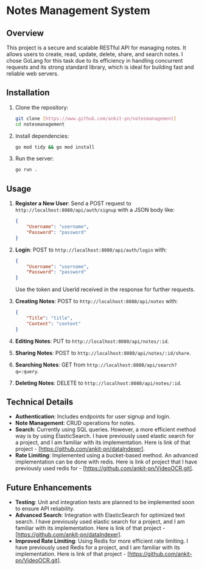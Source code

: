 
# Notes Management System

## Overview
This project is a secure and scalable RESTful API for managing notes. It allows users to create, read, update, delete, share, and search notes. I chose GoLang for this task due to its efficiency in handling concurrent requests and its strong standard library, which is ideal for building fast and reliable web servers.

## Installation

1. Clone the repository:
   ```bash
   git clone [https://www.github.com/ankit-pn/notesmanagement]
   cd notesmanagement
   ```
2. Install dependencies:
   ```bash
   go mod tidy && go mod install
   ```
3. Run the server:
   ```bash
   go run .
   ```

## Usage

1. **Register a New User**: Send a POST request to `http://localhost:8080/api/auth/signup` with a JSON body like:
   ```json
   {
       "Username": "username",
       "Password": "password"
   }
   ```

2. **Login**: POST to `http://localhost:8080/api/auth/login` with:
   ```json
   {
       "Username": "username",
       "Password": "password"
   }
   ```
   Use the token and UserId received in the response for further requests.

3. **Creating Notes**: POST to `http://localhost:8080/api/notes` with:
   ```json
   {
       "Title": "title",
       "Content": "content"
   }
   ```

4. **Editing Notes**: PUT to `http://localhost:8080/api/notes/:id`.

5. **Sharing Notes**: POST to `http://localhost:8080/api/notes/:id/share`.

6. **Searching Notes**: GET from `http://localhost:8080/api/search?q=:query`.

7. **Deleting Notes**: DELETE to `http://localhost:8080/api/notes/:id`.

## Technical Details

- **Authentication**: Includes endpoints for user signup and login.
- **Note Management**: CRUD operations for notes.
- **Search**: Currently using SQL queries. However, a more efficient method way is by using ElasticSearch. I have previously used elastic search for a project, and I am familiar with its implementation. Here is link of that project - [https://github.com/ankit-pn/dataIndexer].
- **Rate Limiting**: Implemented using a bucket-based method. An advanced implementation can be done with redis. Here is link of project that I have previously used redis for - [https://github.com/ankit-pn/VideoOCR.git].

## Future Enhancements

- **Testing**: Unit and integration tests are planned to be implemented soon to ensure API reliability.
- **Advanced Search**: Integration with ElasticSearch for optimized text search. I have previously used elastic search for a project, and I am familiar with its implementation. Here is link of that project - [https://github.com/ankit-pn/dataIndexer].
- **Improved Rate Limiting**: Using Redis for more efficient rate limiting. I have previously used Redis for a project, and I am familiar with its implementation. Here is link of that project - [https://github.com/ankit-pn/VideoOCR.git].


